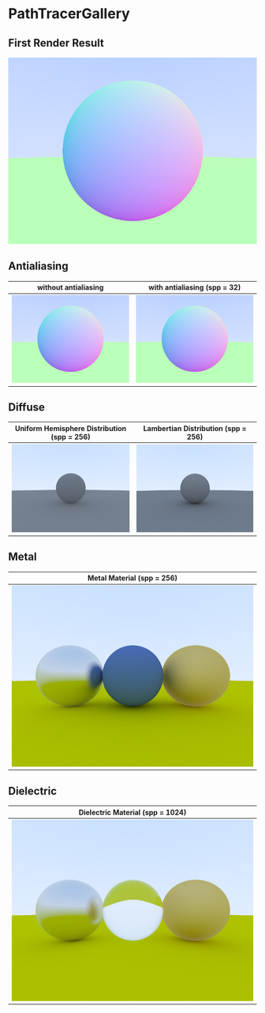 # PathTracerGallery

## First Render Result

![](Image/OutputWithoutAntialiasing.png)

## Antialiasing

| without antialiasing                      | with antialiasing (spp = 32)          |
|-------------------------------------------|---------------------------------------|
| ![](Image/OutputWithoutAntialiasing.png)  | ![](Image/OutputWithAntialiasing.png) |

## Diffuse

| Uniform Hemisphere Distribution (spp = 256)  | Lambertian Distribution (spp = 256)   |
|----------------------------------------------|---------------------------------------|
| ![](Image/OutputUniformHemisphereSPP256.png) | ![](Image/OutputLambertianSPP256.png) |

## Metal

| Metal Material (spp = 256)                | 
|-------------------------------------------|
| ![](Image/OutputMetalSPP256Bounces64.png) |

## Dielectric

| Dielectric Material (spp = 1024)                | 
|-------------------------------------------------|
| ![](Image/OutputDielectricSPP1024Bounces64.png) |
